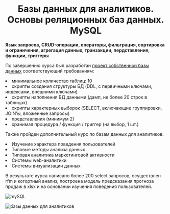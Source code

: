 <h1 align="center">Базы данных для аналитиков. Основы реляционных баз данных. MySQL</h1>
<strong>Язык запросов, CRUD-операции, операторы, фильтрация, сортировка и ограничения, агрегация данных, транзакции, пердставления, функции, триггеры</strong>

По завершению курса был разработан <a href="https://github.com/YSamoy/Geekbrains_HW-mySQL/blob/main/S7.sql">проект собственной базы данных</a> соответствующий требованиям:

<li>минимальное количество таблиц: 10</li>
<li>скрипты создания структуры БД (DDL, с первичными ключами, индексами, внешними ключами)</li>
<li>скрипты наполнения БД данными (дамп, не более 20 строк в таблицах)</li>
<li>скрипты характерных выборок (SELECT, включающие группировки, JOIN'ы, вложенные запросы)</li>
<li>представления (минимум 2)</li>
<li>xранимая процедура / функция / триггер (на выбор, 1 шт.)</li>

<p>
Также пройден дополнительный курс по базам данных для аналитиков.

</p>
<li>Изучение характера поведения пользователей</li>
<li>Типовые методы анализа данных</li>
<li>Типовая аналитика маркетинговой активности</li>
<li>Системы web-аналитики</li>
<li>Системы визуализации данных</li>

В результате курса написано более 200 select запросов, осуществлен rfm и когортный анализ, построена модель предсказания прогноза продаж в xlsx и на основании изучения поведения пользователей.


![mySQL](https://user-images.githubusercontent.com/102718506/223711930-540d1bb8-89a7-49da-a238-663c93001a02.jpg)

![базы данных для аналитиков](https://user-images.githubusercontent.com/102718506/223714565-72f9d1d9-e539-43e7-bd6f-ff1f00e5cd1f.jpg)
